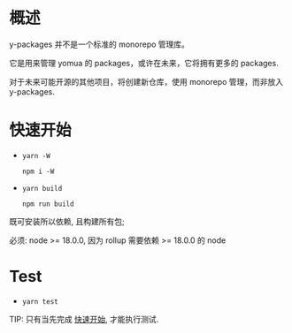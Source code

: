 # 概述

y-packages 并不是一个标准的 monorepo 管理库。

它是用来管理 yomua 的 packages，或许在未来，它将拥有更多的 packages.

对于未来可能开源的其他项目，将创建新仓库，使用 monorepo 管理，而非放入 y-packages.

# 快速开始

- `yarn -W`

  `npm i -W`

- `yarn build`

  `npm run build`

既可安装所以依赖, 且构建所有包;

必须: node >= 18.0.0, 因为 rollup 需要依赖 >= 18.0.0 的 node

# Test

- `yarn test`

TIP: 只有当先完成 <a href='#快速开始'>快速开始</a>, 才能执行测试.
